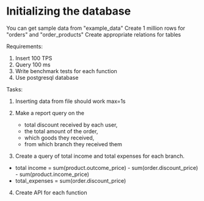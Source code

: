 # Initializing the database
You can get sample data from "example_data"
Create 1 million rows for "orders" and "order_products"
Create appropriate relations for tables


Requirements:
1. Insert 100 TPS
2. Query 100 ms
3. Write benchmark tests for each function
4. Use postgresql database

Tasks:
1. Inserting data from file should work max=1s
2. Make a report query on the 
    - total discount received by each user, 
    - the total amount of the order, 
    - which goods they received, 
    - from which branch 
they received them 

3. Create a query of total income and total expenses for each branch.
- total income = sum(product.outcome_price) - sum(order.discount_price) - sum(product.income_price)
- total_expenses = sum(order.discount_price)
4. Create API for each function